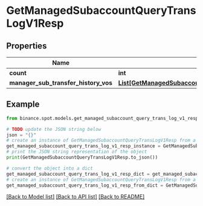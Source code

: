 # GetManagedSubaccountQueryTransLogV1Resp


## Properties

Name | Type | Description | Notes
------------ | ------------- | ------------- | -------------
**count** | **int** |  | [optional] 
**manager_sub_transfer_history_vos** | [**List[GetManagedSubaccountQueryTransLogForInvestorV1RespManagerSubTransferHistoryVosInner]**](GetManagedSubaccountQueryTransLogForInvestorV1RespManagerSubTransferHistoryVosInner.md) |  | [optional] 

## Example

```python
from binance.spot.models.get_managed_subaccount_query_trans_log_v1_resp import GetManagedSubaccountQueryTransLogV1Resp

# TODO update the JSON string below
json = "{}"
# create an instance of GetManagedSubaccountQueryTransLogV1Resp from a JSON string
get_managed_subaccount_query_trans_log_v1_resp_instance = GetManagedSubaccountQueryTransLogV1Resp.from_json(json)
# print the JSON string representation of the object
print(GetManagedSubaccountQueryTransLogV1Resp.to_json())

# convert the object into a dict
get_managed_subaccount_query_trans_log_v1_resp_dict = get_managed_subaccount_query_trans_log_v1_resp_instance.to_dict()
# create an instance of GetManagedSubaccountQueryTransLogV1Resp from a dict
get_managed_subaccount_query_trans_log_v1_resp_from_dict = GetManagedSubaccountQueryTransLogV1Resp.from_dict(get_managed_subaccount_query_trans_log_v1_resp_dict)
```
[[Back to Model list]](../README.md#documentation-for-models) [[Back to API list]](../README.md#documentation-for-api-endpoints) [[Back to README]](../README.md)


